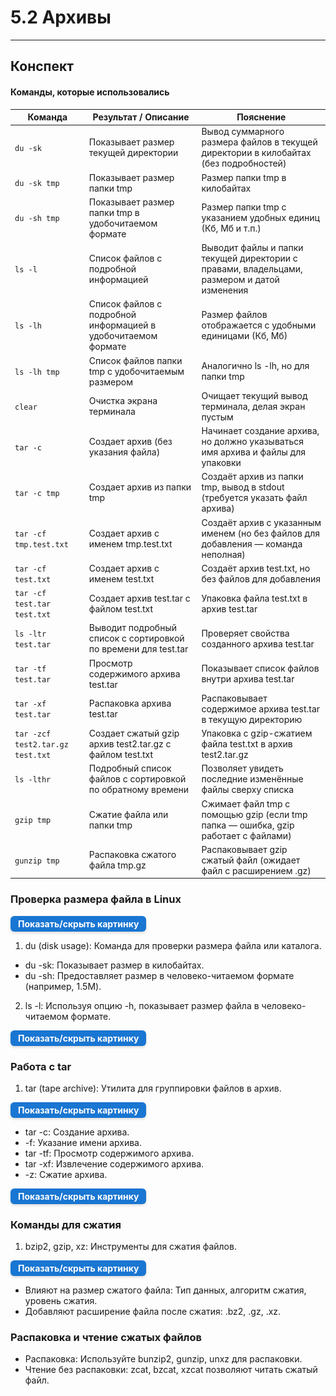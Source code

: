 # 5.2 Архивы

---

## Конспект

#### Команды, которые использовались

| Команда                   | Результат / Описание                    | Пояснение                                                                                     |
|---------------------------|---------------------------------------|-----------------------------------------------------------------------------------------------|
| `du -sk`                  | Показывает размер текущей директории  | Вывод суммарного размера файлов в текущей директории в килобайтах (без подробностей)           |
| `du -sk tmp`              | Показывает размер папки tmp            | Размер папки tmp в килобайтах                                                                 |
| `du -sh tmp`              | Показывает размер папки tmp в удобочитаемом формате | Размер папки tmp с указанием удобных единиц (Кб, Мб и т.п.)                                 |
| `ls -l`                   | Список файлов с подробной информацией | Выводит файлы и папки текущей директории с правами, владельцами, размером и датой изменения    |
| `ls -lh`                  | Список файлов с подробной информацией в удобочитаемом формате | Размер файлов отображается с удобными единицами (Кб, Мб)                                  |
| `ls -lh tmp`              | Список файлов папки tmp с удобочитаемым размером | Аналогично ls -lh, но для папки tmp                                                        |
| `clear`                   | Очистка экрана терминала               | Очищает текущий вывод терминала, делая экран пустым                                          |
| `tar -c`                  | Создает архив (без указания файла)     | Начинает создание архива, но должно указываться имя архива и файлы для упаковки               |
| `tar -c tmp`              | Создает архив из папки tmp              | Создаёт архив из папки tmp, вывод в stdout (требуется указать файл архива)                     |
| `tar -cf tmp.test.txt`    | Создает архив с именем tmp.test.txt    | Создаёт архив с указанным именем (но без файлов для добавления — команда неполная)            |
| `tar -cf test.txt`        | Создает архив с именем test.txt         | Создаёт архив test.txt, но без файлов для добавления                                         |
| `tar -cf test.tar test.txt` | Создает архив test.tar с файлом test.txt | Упаковка файла test.txt в архив test.tar                                                    |
| `ls -ltr test.tar`        | Выводит подробный список с сортировкой по времени для test.tar | Проверяет свойства созданного архива test.tar                                            |
| `tar -tf test.tar`        | Просмотр содержимого архива test.tar  | Показывает список файлов внутри архива test.tar                                             |
| `tar -xf test.tar`        | Распаковка архива test.tar             | Распаковывает содержимое архива test.tar в текущую директорию                                 |
| `tar -zcf test2.tar.gz test.txt` | Создает сжатый gzip архив test2.tar.gz с файлом test.txt | Упаковка с gzip-сжатием файла test.txt в архив test2.tar.gz                               |
| `ls -lthr`                | Подробный список файлов с сортировкой по обратному времени | Позволяет увидеть последние изменённые файлы сверху списка                                 |
| `gzip tmp`                | Сжатие файла или папки tmp              | Сжимает файл tmp с помощью gzip (если tmp папка — ошибка, gzip работает с файлами)           |
| `gunzip tmp`              | Распаковка сжатого файла tmp.gz         | Распаковывает gzip сжатый файл (ожидает файл с расширением .gz)                             |



### Проверка размера файла в Linux

<details> <summary style=" 
          display: inline-block; 
          padding: 4px 12px; 
          background-color: #1976d2; 
          color: white; font-weight: bold; border-radius: 6px; 
          cursor: pointer; box-shadow: 0 2px 4px rgba(0,0,0,0.15); 
          transition: background-color 0.3s; font-size: 14px; 
          margin: 0 auto; text-align: center;" 
          onmouseover="this.style.backgroundColor='#1565c0'" 
          onmouseout="this.style.backgroundColor='#1976d2'" > 
          Показать/скрыть картинку </summary> <div style="text-align: center; margin-top: 10px;"> 
          <img src="/5  Особенности Bash/Archive.png" alt="Dbeaver" style="display: block; 
          margin: 0 auto; max-width: 90%; height: auto;"> </div> 
</details>

1. du (disk usage): Команда для проверки размера файла или каталога.

- du -sk: Показывает размер в килобайтах.
- du -sh: Предоставляет размер в человеко-читаемом формате (например, 1.5M).


2. ls -l: Используя опцию -h, показывает размер файла в человеко-читаемом формате.

<details> <summary style=" 
          display: inline-block; 
          padding: 4px 12px; 
          background-color: #1976d2; 
          color: white; font-weight: bold; border-radius: 6px; 
          cursor: pointer; box-shadow: 0 2px 4px rgba(0,0,0,0.15); 
          transition: background-color 0.3s; font-size: 14px; 
          margin: 0 auto; text-align: center;" 
          onmouseover="this.style.backgroundColor='#1565c0'" 
          onmouseout="this.style.backgroundColor='#1976d2'" > 
          Показать/скрыть картинку </summary> <div style="text-align: center; margin-top: 10px;"> 
          <img src="/5  Особенности Bash/Archive2.png" alt="Dbeaver" style="display: block; 
          margin: 0 auto; max-width: 90%; height: auto;"> </div> 
</details>

### Работа с tar

1. tar (tape archive): Утилита для группировки файлов в архив.

<details> <summary style=" 
          display: inline-block; 
          padding: 4px 12px; 
          background-color: #1976d2; 
          color: white; font-weight: bold; border-radius: 6px; 
          cursor: pointer; box-shadow: 0 2px 4px rgba(0,0,0,0.15); 
          transition: background-color 0.3s; font-size: 14px; 
          margin: 0 auto; text-align: center;" 
          onmouseover="this.style.backgroundColor='#1565c0'" 
          onmouseout="this.style.backgroundColor='#1976d2'" > 
          Показать/скрыть картинку </summary> <div style="text-align: center; margin-top: 10px;"> 
          <img src="/5  Особенности Bash/Archive3.png" alt="Dbeaver" style="display: block; 
          margin: 0 auto; max-width: 90%; height: auto;"> </div> 
</details>

- tar -c: Создание архива.
- -f: Указание имени архива.
- tar -tf: Просмотр содержимого архива.
- tar -xf: Извлечение содержимого архива.
- -z: Сжатие архива.

<details> <summary style=" 
          display: inline-block; 
          padding: 4px 12px; 
          background-color: #1976d2; 
          color: white; font-weight: bold; border-radius: 6px; 
          cursor: pointer; box-shadow: 0 2px 4px rgba(0,0,0,0.15); 
          transition: background-color 0.3s; font-size: 14px; 
          margin: 0 auto; text-align: center;" 
          onmouseover="this.style.backgroundColor='#1565c0'" 
          onmouseout="this.style.backgroundColor='#1976d2'" > 
          Показать/скрыть картинку </summary> <div style="text-align: center; margin-top: 10px;"> 
          <img src="/5  Особенности Bash/Archive4.png" alt="Dbeaver" style="display: block; 
          margin: 0 auto; max-width: 90%; height: auto;"> </div> 
</details>

### Команды для сжатия

1. bzip2, gzip, xz: Инструменты для сжатия файлов.

<details> <summary style=" 
          display: inline-block; 
          padding: 4px 12px; 
          background-color: #1976d2; 
          color: white; font-weight: bold; border-radius: 6px; 
          cursor: pointer; box-shadow: 0 2px 4px rgba(0,0,0,0.15); 
          transition: background-color 0.3s; font-size: 14px; 
          margin: 0 auto; text-align: center;" 
          onmouseover="this.style.backgroundColor='#1565c0'" 
          onmouseout="this.style.backgroundColor='#1976d2'" > 
          Показать/скрыть картинку </summary> <div style="text-align: center; margin-top: 10px;"> 
          <img src="/5  Особенности Bash/Archive5.png" alt="Dbeaver" style="display: block; 
          margin: 0 auto; max-width: 90%; height: auto;"> </div> 
</details>

- Влияют на размер сжатого файла: Тип данных, алгоритм сжатия, уровень сжатия.
- Добавляют расширение файла после сжатия: .bz2, .gz, .xz.

### Распаковка и чтение сжатых файлов

- Распаковка: Используйте bunzip2, gunzip, unxz для распаковки.
- Чтение без распаковки: zcat, bzcat, xzcat позволяют читать сжатый файл.